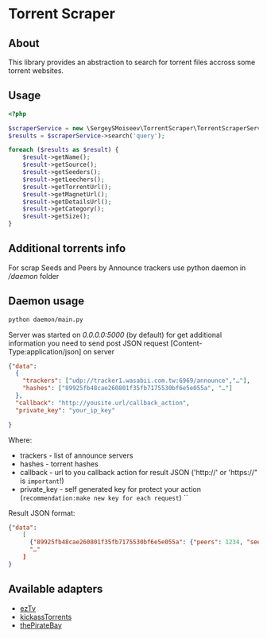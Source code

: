Torrent Scraper
===============

## About
This library provides an abstraction to search for torrent files accross some torrent websites.

## Usage
```php
<?php

$scraperService = new \SergeySMoiseev\TorrentScraper\TorrentScraperService([TorrentScraperService::EZTV, TorrentScraperService::KICKASS]);
$results = $scraperService->search('query');

foreach ($results as $result) {
	$result->getName();
    $result->getSource();
    $result->getSeeders();
    $result->getLeechers();
    $result->getTorrentUrl();
    $result->getMagnetUrl();
    $result->getDetailsUrl();
    $result->getCategory();
    $result->getSize();
}
```


## Additional torrents info

For scrap Seeds and Peers by Announce trackers use python daemon in */daemon* folder

## Daemon usage
```bash
python daemon/main.py 
```
Server was started on *0.0.0.0:5000* (by default)
for get additional information you need to send post JSON request [Content-Type:application/json] on server
```json
{"data":
  {
    "trackers": ["udp://tracker1.wasabii.com.tw:6969/announce","…"],
    "hashes": ["89925fb48cae260801f35fb7175530bf6e5e055a", "…"]
  },
  "callback": "http://yousite.url/callback_action",
  "private_key": "your_ip_key" 

}
```
Where: 
- trackers - list of announce servers
- hashes - torrent hashes
- callback - url to you callback action for result JSON ('http://' or 'https://" is `important`!) 
- private_key - self generated key for protect your action (`recommendation:make new key for each request`)
``

Result JSON format:
```json
{"data":
    [
      {"89925fb48cae260801f35fb7175530bf6e5e055a": {"peers": 1234, "seeds": 4321},
      "…"
    ]
}
```

## Available adapters

* [ezTv](https://eztv.ag/)
* [kickassTorrents](http://kickass.to)
* [thePirateBay](http://thepiratebay.se)
